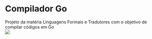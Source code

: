 # Compilador Go
 Projeto da matéria Linguagens Formais e Tradutores com o objetivo de compilar códigos em Go
 </br>
 ![](https://geps.dev/progress/25?dangerColor=800000&warningColor=ff9900&successColor=006600)
